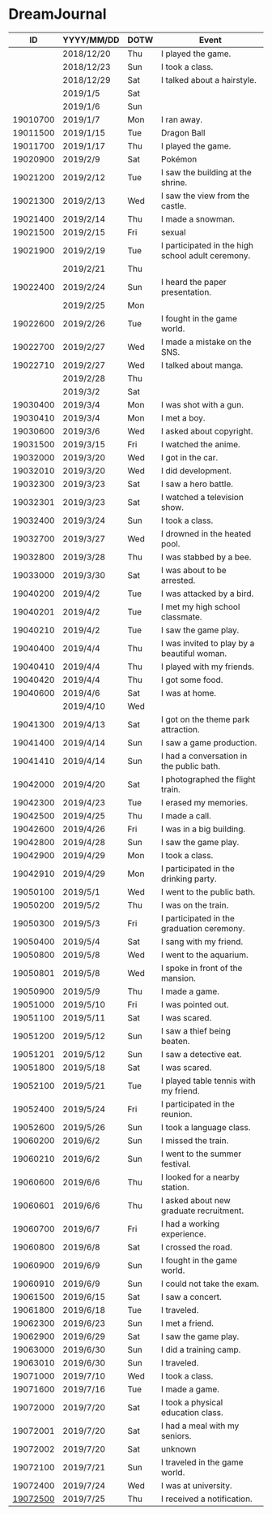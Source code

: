 # DreamJournal

|ID|YYYY/MM/DD|DOTW|Event|
|--|--|--|--|
||2018/12/20|Thu|I played the game.|
||2018/12/23|Sun|I took a class.|
||2018/12/29|Sat|I talked about a hairstyle.|
||2019/1/5|Sat||
||2019/1/6|Sun||
|19010700|2019/1/7|Mon|I ran away.|
|19011500|2019/1/15|Tue|Dragon Ball|
|19011700|2019/1/17|Thu|I played the game.|
|19020900|2019/2/9|Sat|Pokémon|
|19021200|2019/2/12|Tue|I saw the building at the shrine.|
|19021300|2019/2/13|Wed|I saw the view from the castle.|
|19021400|2019/2/14|Thu|I made a snowman.|
|19021500|2019/2/15|Fri|sexual|
|19021900|2019/2/19|Tue|I participated in the high school adult ceremony.|
||2019/2/21|Thu||
|19022400|2019/2/24|Sun|I heard the paper presentation.|
||2019/2/25|Mon||
|19022600|2019/2/26|Tue|I fought in the game world.|
|19022700|2019/2/27|Wed|I made a mistake on the SNS.|
|19022710|2019/2/27|Wed|I talked about manga.|
||2019/2/28|Thu||
||2019/3/2|Sat||
|19030400|2019/3/4|Mon|I was shot with a gun.|
|19030410|2019/3/4|Mon|I met a boy.|
|19030600|2019/3/6|Wed|I asked about copyright.|
|19031500|2019/3/15|Fri|I watched the anime.|
|19032000|2019/3/20|Wed|I got in the car.|
|19032010|2019/3/20|Wed|I did development.|
|19032300|2019/3/23|Sat|I saw a hero battle.|
|19032301|2019/3/23|Sat|I watched a television show.|
|19032400|2019/3/24|Sun|I took a class.|
|19032700|2019/3/27|Wed|I drowned in the heated pool.|
|19032800|2019/3/28|Thu|I was stabbed by a bee.|
|19033000|2019/3/30|Sat|I was about to be arrested.|
|19040200|2019/4/2|Tue|I was attacked by a bird.|
|19040201|2019/4/2|Tue|I met my high school classmate.|
|19040210|2019/4/2|Tue|I saw the game play.|
|19040400|2019/4/4|Thu|I was invited to play by a beautiful woman.|
|19040410|2019/4/4|Thu|I played with my friends.|
|19040420|2019/4/4|Thu|I got some food.|
|19040600|2019/4/6|Sat|I was at home.|
||2019/4/10|Wed||
|19041300|2019/4/13|Sat|I got on the theme park attraction.|
|19041400|2019/4/14|Sun|I saw a game production.|
|19041410|2019/4/14|Sun|I had a conversation in the public bath.|
|19042000|2019/4/20|Sat|I photographed the flight train.|
|19042300|2019/4/23|Tue|I erased my memories.|
|19042500|2019/4/25|Thu|I made a call.|
|19042600|2019/4/26|Fri|I was in a big building.|
|19042800|2019/4/28|Sun|I saw the game play.|
|19042900|2019/4/29|Mon|I took a class.|
|19042910|2019/4/29|Mon|I participated in the drinking party.|
|19050100|2019/5/1|Wed|I went to the public bath.|
|19050200|2019/5/2|Thu|I was on the train.|
|19050300|2019/5/3|Fri|I participated in the graduation ceremony.|
|19050400|2019/5/4|Sat|I sang with my friend.|
|19050800|2019/5/8|Wed|I went to the aquarium.|
|19050801|2019/5/8|Wed|I spoke in front of the mansion.|
|19050900|2019/5/9|Thu|I made a game.|
|19051000|2019/5/10|Fri|I was pointed out.|
|19051100|2019/5/11|Sat|I was scared.|
|19051200|2019/5/12|Sun|I saw a thief being beaten.|
|19051201|2019/5/12|Sun|I saw a detective eat.|
|19051800|2019/5/18|Sat|I was scared.|
|19052100|2019/5/21|Tue|I played table tennis with my friend.|
|19052400|2019/5/24|Fri|I participated in the reunion.|
|19052600|2019/5/26|Sun|I took a language class.|
|19060200|2019/6/2|Sun|I missed the train.|
|19060210|2019/6/2|Sun|I went to the summer festival.|
|19060600|2019/6/6|Thu|I looked for a nearby station.|
|19060601|2019/6/6|Thu|I asked about new graduate recruitment.|
|19060700|2019/6/7|Fri|I had a working experience.|
|19060800|2019/6/8|Sat|I crossed the road.|
|19060900|2019/6/9|Sun|I fought in the game world.|
|19060910|2019/6/9|Sun|I could not take the exam.|
|19061500|2019/6/15|Sat|I saw a concert.|
|19061800|2019/6/18|Tue|I traveled.|
|19062300|2019/6/23|Sun|I met a friend.|
|19062900|2019/6/29|Sat|I saw the game play.|
|19063000|2019/6/30|Sun|I did a training camp.|
|19063010|2019/6/30|Sun|I traveled.|
|19071000|2019/7/10|Wed|I took a class.|
|19071600|2019/7/16|Tue|I made a game.|
|19072000|2019/7/20|Sat|I took a physical education class.|
|19072001|2019/7/20|Sat|I had a meal with my seniors.|
|19072002|2019/7/20|Sat|unknown|
|19072100|2019/7/21|Sun|I traveled in the game world.|
|19072400|2019/7/24|Wed|I was at university.|
|[19072500](https://github.com/Kasugaccho/DreamJournal/blob/master/Journal/19072500.md)|2019/7/25|Thu|I received a notification.|
